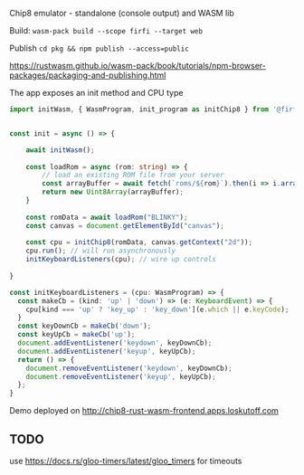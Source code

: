 Chip8 emulator - standalone (console output) and WASM lib

Build: `wasm-pack build --scope firfi --target web`

Publish `cd pkg && npm publish --access=public`

https://rustwasm.github.io/wasm-pack/book/tutorials/npm-browser-packages/packaging-and-publishing.html

The app exposes an init method and CPU type

```typescript
import initWasm, { WasmProgram, init_program as initChip8 } from '@firfi/rust-wasm-chip8';


const init = async () => {

    await initWasm();
  
    const loadRom = async (rom: string) => {
        // load an existing ROM file from your server
        const arrayBuffer = await fetch(`roms/${rom}`).then(i => i.arrayBuffer());
        return new Uint8Array(arrayBuffer);
    }
    
    const romData = await loadRom("BLINKY");
    const canvas = document.getElementById("canvas");
    
    const cpu = initChip8(romData, canvas.getContext("2d"));
    cpu.run(); // will run asynchronously
    initKeyboardListeners(cpu); // wire up controls
    
}

const initKeyboardListeners = (cpu: WasmProgram) => {
  const makeCb = (kind: 'up' | 'down') => (e: KeyboardEvent) => {
    cpu[kind === 'up' ? 'key_up' : 'key_down'](e.which || e.keyCode);
  }
  const keyDownCb = makeCb('down');
  const keyUpCb = makeCb('up');
  document.addEventListener('keydown', keyDownCb);
  document.addEventListener('keyup', keyUpCb);
  return () => {
    document.removeEventListener('keydown', keyDownCb);
    document.removeEventListener('keyup', keyUpCb);
  };
}

```

Demo deployed on http://chip8-rust-wasm-frontend.apps.loskutoff.com

## TODO

use https://docs.rs/gloo-timers/latest/gloo_timers for timeouts
